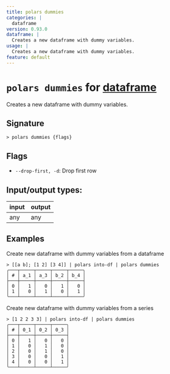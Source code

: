 ```yaml
---
title: polars dummies
categories: |
  dataframe
version: 0.93.0
dataframe: |
  Creates a new dataframe with dummy variables.
usage: |
  Creates a new dataframe with dummy variables.
feature: default
---
```

<!-- This file is automatically generated. Please edit the command in https://github.com/nushell/nushell instead. -->

# `polars dummies` for [dataframe](/commands/categories/dataframe.md)

<div class='command-title'>Creates a new dataframe with dummy variables.</div>

## Signature

```> polars dummies {flags} ```

## Flags

 -  `--drop-first, -d`: Drop first row


## Input/output types:

| input | output |
| ----- | ------ |
| any   | any    |

## Examples

Create new dataframe with dummy variables from a dataframe
```nu
> [[a b]; [1 2] [3 4]] | polars into-df | polars dummies
╭───┬─────┬─────┬─────┬─────╮
│ # │ a_1 │ a_3 │ b_2 │ b_4 │
├───┼─────┼─────┼─────┼─────┤
│ 0 │   1 │   0 │   1 │   0 │
│ 1 │   0 │   1 │   0 │   1 │
╰───┴─────┴─────┴─────┴─────╯

```

Create new dataframe with dummy variables from a series
```nu
> [1 2 2 3 3] | polars into-df | polars dummies
╭───┬─────┬─────┬─────╮
│ # │ 0_1 │ 0_2 │ 0_3 │
├───┼─────┼─────┼─────┤
│ 0 │   1 │   0 │   0 │
│ 1 │   0 │   1 │   0 │
│ 2 │   0 │   1 │   0 │
│ 3 │   0 │   0 │   1 │
│ 4 │   0 │   0 │   1 │
╰───┴─────┴─────┴─────╯

```

